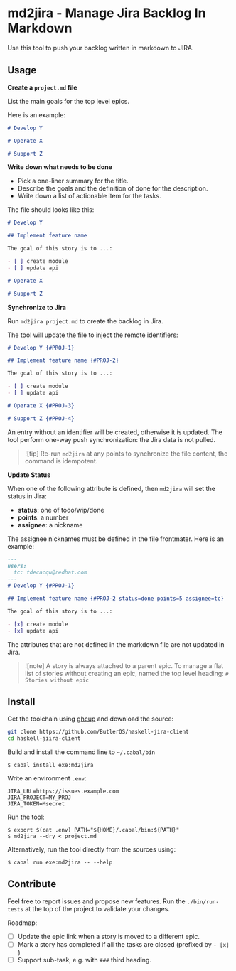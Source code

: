 # md2jira - Manage Jira Backlog In Markdown

Use this tool to push your backlog written in markdown to JIRA.


## Usage

**Create a `project.md` file**

List the main goals for the top level epics.

Here is an example:

```markdown
# Develop Y

# Operate X

# Support Z
```


**Write down what needs to be done**

- Pick a one-liner summary for the title.
- Describe the goals and the definition of done for the description.
- Write down a list of actionable item for the tasks.

The file should looks like this:

```markdown
# Develop Y

## Implement feature name

The goal of this story is to ...:

- [ ] create module
- [ ] update api

# Operate X

# Support Z
```


**Synchronize to Jira**

Run `md2jira project.md` to create the backlog in Jira.

The tool will update the file to inject the remote identifiers:

```markdown
# Develop Y {#PROJ-1}

## Implement feature name {#PROJ-2}

The goal of this story is to ...:

- [ ] create module
- [ ] update api

# Operate X {#PROJ-3}

# Support Z {#PROJ-4}
```

An entry without an identifier will be created, otherwise it is updated.
The tool perform one-way push synchronization: the Jira data is not pulled.

> ![tip]
> Re-run `md2jira` at any points to synchronize the file content, the command is idempotent.

**Update Status**

When one of the following attribute is defined, then `md2jira` will set the status in Jira:

- **status**: one of todo/wip/done
- **points**: a number
- **assignee**: a nickname

The assignee nicknames must be defined in the file frontmater. Here is an example:

```markdown
---
users:
  tc: tdecacqu@redhat.com
---
# Develop Y {#PROJ-1}

## Implement feature name {#PROJ-2 status=done points=5 assignee=tc}

The goal of this story is to ...:

- [x] create module
- [x] update api
```

The attributes that are not defined in the markdown file are not updated in Jira.

> ![note]
> A story is always attached to a parent epic.
> To manage a flat list of stories without creating an epic,
> named the top level heading: `# Stories without epic`


## Install

Get the toolchain using [ghcup](https://www.haskell.org/ghcup/) and download the source:

```bash
git clone https://github.com/ButlerOS/haskell-jira-client
cd haskell-jiira-client
```

Build and install the command line to `~/.cabal/bin`

```
$ cabal install exe:md2jira
```

Write an environment `.env`:

```
JIRA_URL=https://issues.example.com
JIRA_PROJECT=MY_PROJ
JIRA_TOKEN=Msecret
```

Run the tool:

```
$ export $(cat .env) PATH="${HOME}/.cabal/bin:${PATH}"
$ md2jira --dry < project.md
```

Alternatively, run the tool directly from the sources using:

```
$ cabal run exe:md2jira -- --help
```


## Contribute

Feel free to report issues and propose new features. Run the `./bin/run-tests` at the top of the project to validate your changes.

Roadmap:

- [ ] Update the epic link when a story is moved to a different epic.
- [ ] Mark a story has completed if all the tasks are closed (prefixed by `- [x] `)
- [ ] Support sub-task, e.g. with `###` third heading.
